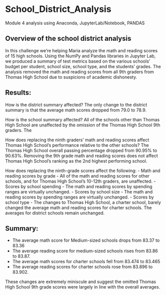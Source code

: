# School_District_Analysis
Module 4 analysis using Anaconda, JupyterLab/Notebook, PANDAS

## Overview of the school district analysis

In this challenge we’re helping Maria analyze the math and reading scores of 15 high schools. Using the NumPy and Pandas libraries in Jupyter Lab, we produced a summary of test metrics based on the various schools’ budget per student, school size, school type, and the students’ grades. The analysis removed the math and reading scores from all 9th graders from Thomas High School due to suspicions of academic dishonesty.

## Results:

How is the district summary affected? 
The only change to the district summary is that the average math scores dropped from 79.0 to 78.9.

How is the school summary affected?
All of the schools other than Thomas High School are unaffected by the omission of the Thomas High School 9th graders. The 
 
How does replacing the ninth graders’ math and reading scores affect Thomas High School’s performance relative to the other schools?
The Thomas High School overall passing percentage dropped from 90.95% to 90.63%. Removing the 9th grade math and reading scores does not affect Thomas High School’s ranking as the 2nd highest performing school.
 
How does replacing the ninth-grade scores affect the following:
	- Math and reading scores by grade
		- All of the math and reading scores for other schools, and for Thomas High School’s 10-12th graders, are unaffected.
	- Scores by school spending
		- The math and reading scores by spending ranges are virtually unchanged.
	- Scores by school size
		- The math and reading scores by spending ranges are virtually unchanged.
	- Scores by school type
		- The changes to Thomas High School, a charter school, barely changed the average math and reading scores for charter schools. The averages for district schools remain unchanged.

## Summary:

- The average math score for Medium-sized schools drops from 83.37 to 83.36
- The average reading score for medium-sized schools rises from 83.86 to 83.87.
- The average math scores for charter schools fell from 83.474 to 83.465
- The average reading scores for charter schools rose from 83.896 to 83.902.

These changes are extremely miniscule and suggest the omitted Thomas High School 9th grade scores were largely in line with the overall averages.


